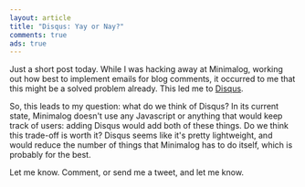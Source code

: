```yaml
---
layout: article
title: "Disqus: Yay or Nay?"
comments: true
ads: true
---
```


Just a short post today. While I was hacking away at Minimalog, working out
how best to implement emails for blog comments, it occurred to me that this
might be a solved problem already. This led me to
[Disqus](http://disqus.com/).

So, this leads to my question: what do we think of Disqus? In its current
state, Minimalog doesn't use any Javascript or anything that would keep track
of users: adding Disqus would add both of these things. Do we think this
trade-off is worth it? Disqus seems like it's pretty lightweight, and would
reduce the number of things that Minimalog has to do itself, which is
probably for the best.

Let me know. Comment, or send me a tweet, and let me know.

